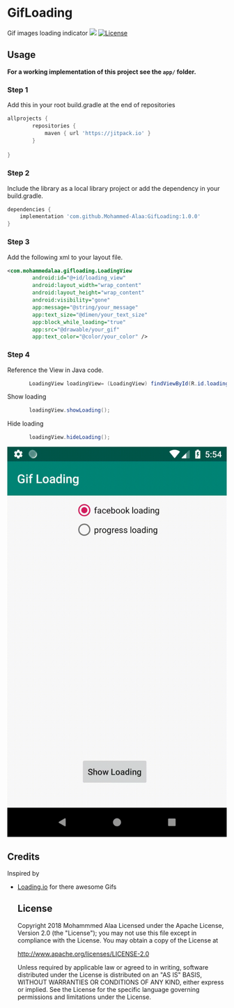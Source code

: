 # GifLoading
Gif images loading indicator
[![](https://jitpack.io/v/Mohammed-Alaa/GifLoading.svg)](https://jitpack.io/#Mohammed-Alaa/GifLoading)
[![License](https://img.shields.io/badge/license-Apache%202-green.svg)](https://www.apache.org/licenses/LICENSE-2.0)  

## Usage

**For a working implementation of this project see the `app/` folder.**

### Step 1

Add this in your root build.gradle at the end of repositories
```groovy
allprojects {
		repositories {
			maven { url 'https://jitpack.io' }
		}
     
}
```

### Step 2

Include the library as a local library project or add the dependency in your build.gradle.

```groovy
dependencies {
    implementation 'com.github.Mohammed-Alaa:GifLoading:1.0.0'
}
```	

### Step 3

Add the following xml to your layout file.

```xml
<com.mohammedalaa.gifloading.LoadingView
        android:id="@+id/loading_view"
        android:layout_width="wrap_content"
        android:layout_height="wrap_content"
        android:visibility="gone"
        app:message="@string/your_message"
        app:text_size="@dimen/your_text_size"
        app:block_while_loading="true"
        app:src="@drawable/your_gif"
        app:text_color="@color/your_color" />
```

### Step 4

Reference the View in Java code.

```java
       LoadingView loadingView= (LoadingView) findViewById(R.id.loading_view);
```
Show loading
```java
       loadingView.showLoading();
```
Hide loading
```java
       loadingView.hideLoading();
```
  ![](gifloading.gif)
  
  
  ## Credits

Inspired by 

- [Loading.io](https://www.loading.io) for there awesome Gifs
  
  ## License

    Copyright 2018 Mohammmed Alaa
	Licensed under the Apache License, Version 2.0 (the "License");
	you may not use this file except in compliance with the License.
	You may obtain a copy of the License at

     http://www.apache.org/licenses/LICENSE-2.0

	Unless required by applicable law or agreed to in writing, software
	distributed under the License is distributed on an "AS IS" BASIS,
	WITHOUT WARRANTIES OR CONDITIONS OF ANY KIND, either express or implied.
	See the License for the specific language governing permissions and
	limitations under the License.
  
